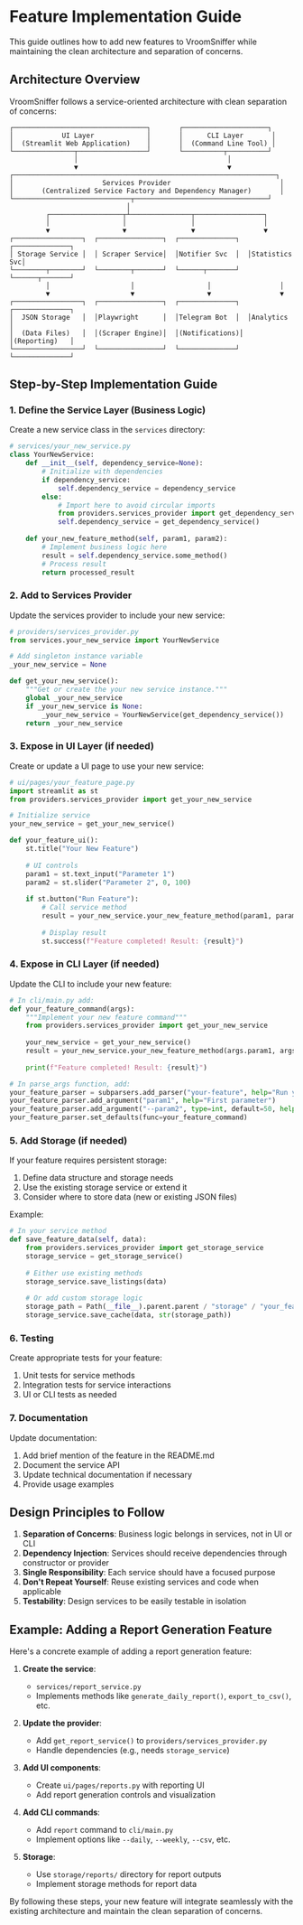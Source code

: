 # Feature Implementation Guide

This guide outlines how to add new features to VroomSniffer while maintaining the clean architecture and separation of concerns.

## Architecture Overview

VroomSniffer follows a service-oriented architecture with clean separation of concerns:

```
┌─────────────────────────────────┐       ┌─────────────────────┐
│            UI Layer             │       │      CLI Layer       │
│  (Streamlit Web Application)    │       │  (Command Line Tool) │
└───────────────┬─────────────────┘       └──────────┬──────────┘
                │                                     │
                ▼                                     ▼
┌─────────────────────────────────────────────────────────────────┐
│                      Services Provider                           │
│       (Centralized Service Factory and Dependency Manager)       │
└─────────────────────────────┬─────────────────────────────────┘
                             │
         ┌──────────────────┬┴───────────────┬─────────────────┐
         │                  │                │                 │
         ▼                  ▼                ▼                 ▼
┌─────────────────┐  ┌────────────────┐  ┌──────────────┐  ┌──────────────┐
│ Storage Service │  │ Scraper Service│  │Notifier Svc  │  │Statistics Svc│
└────────┬────────┘  └────────┬───────┘  └──────┬───────┘  └──────┬───────┘
         │                    │                  │                 │
         ▼                    ▼                  ▼                 ▼
┌─────────────────┐  ┌────────────────┐  ┌──────────────┐  ┌──────────────┐
│  JSON Storage   │  │Playwright      │  │Telegram Bot  │  │Analytics     │
│  (Data Files)   │  │(Scraper Engine)│  │(Notifications)│  │(Reporting)   │
└─────────────────┘  └────────────────┘  └──────────────┘  └──────────────┘
```

## Step-by-Step Implementation Guide

### 1. Define the Service Layer (Business Logic)

Create a new service class in the `services` directory:

```python
# services/your_new_service.py
class YourNewService:
    def __init__(self, dependency_service=None):
        # Initialize with dependencies
        if dependency_service:
            self.dependency_service = dependency_service
        else:
            # Import here to avoid circular imports
            from providers.services_provider import get_dependency_service
            self.dependency_service = get_dependency_service()
    
    def your_new_feature_method(self, param1, param2):
        # Implement business logic here
        result = self.dependency_service.some_method()
        # Process result
        return processed_result
```

### 2. Add to Services Provider

Update the services provider to include your new service:

```python
# providers/services_provider.py
from services.your_new_service import YourNewService

# Add singleton instance variable
_your_new_service = None

def get_your_new_service():
    """Get or create the your new service instance."""
    global _your_new_service
    if _your_new_service is None:
        _your_new_service = YourNewService(get_dependency_service())
    return _your_new_service
```

### 3. Expose in UI Layer (if needed)

Create or update a UI page to use your new service:

```python
# ui/pages/your_feature_page.py
import streamlit as st
from providers.services_provider import get_your_new_service

# Initialize service
your_new_service = get_your_new_service()

def your_feature_ui():
    st.title("Your New Feature")
    
    # UI controls
    param1 = st.text_input("Parameter 1")
    param2 = st.slider("Parameter 2", 0, 100)
    
    if st.button("Run Feature"):
        # Call service method
        result = your_new_service.your_new_feature_method(param1, param2)
        
        # Display result
        st.success(f"Feature completed! Result: {result}")
```

### 4. Expose in CLI Layer (if needed)

Update the CLI to include your new feature:

```python
# In cli/main.py add:
def your_feature_command(args):
    """Implement your new feature command"""
    from providers.services_provider import get_your_new_service
    
    your_new_service = get_your_new_service()
    result = your_new_service.your_new_feature_method(args.param1, args.param2)
    
    print(f"Feature completed! Result: {result}")

# In parse_args function, add:
your_feature_parser = subparsers.add_parser("your-feature", help="Run your new feature")
your_feature_parser.add_argument("param1", help="First parameter")
your_feature_parser.add_argument("--param2", type=int, default=50, help="Second parameter")
your_feature_parser.set_defaults(func=your_feature_command)
```

### 5. Add Storage (if needed)

If your feature requires persistent storage:

1. Define data structure and storage needs
2. Use the existing storage service or extend it
3. Consider where to store data (new or existing JSON files)

Example:
```python
# In your service method
def save_feature_data(self, data):
    from providers.services_provider import get_storage_service
    storage_service = get_storage_service()
    
    # Either use existing methods
    storage_service.save_listings(data)
    
    # Or add custom storage logic
    storage_path = Path(__file__).parent.parent / "storage" / "your_feature_data.json"
    storage_service.save_cache(data, str(storage_path))
```

### 6. Testing

Create appropriate tests for your feature:

1. Unit tests for service methods
2. Integration tests for service interactions
3. UI or CLI tests as needed

### 7. Documentation

Update documentation:

1. Add brief mention of the feature in the README.md
2. Document the service API
3. Update technical documentation if necessary
4. Provide usage examples

## Design Principles to Follow

1. **Separation of Concerns**: Business logic belongs in services, not in UI or CLI
2. **Dependency Injection**: Services should receive dependencies through constructor or provider
3. **Single Responsibility**: Each service should have a focused purpose
4. **Don't Repeat Yourself**: Reuse existing services and code when applicable
5. **Testability**: Design services to be easily testable in isolation

## Example: Adding a Report Generation Feature

Here's a concrete example of adding a report generation feature:

1. **Create the service**:
   - `services/report_service.py`
   - Implements methods like `generate_daily_report()`, `export_to_csv()`, etc.

2. **Update the provider**:
   - Add `get_report_service()` to `providers/services_provider.py`
   - Handle dependencies (e.g., needs `storage_service`)

3. **Add UI components**:
   - Create `ui/pages/reports.py` with reporting UI
   - Add report generation controls and visualization

4. **Add CLI commands**:
   - Add `report` command to `cli/main.py`
   - Implement options like `--daily`, `--weekly`, `--csv`, etc.

5. **Storage**:
   - Use `storage/reports/` directory for report outputs
   - Implement storage methods for report data

By following these steps, your new feature will integrate seamlessly with the existing architecture and maintain the clean separation of concerns.
